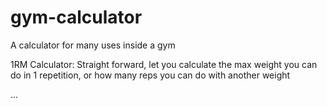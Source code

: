 # gym-calculator
A calculator for many uses inside a gym

1RM Calculator: Straight forward, let you calculate the max weight you can do in 1 repetition, or how many reps you can do with another weight

...

